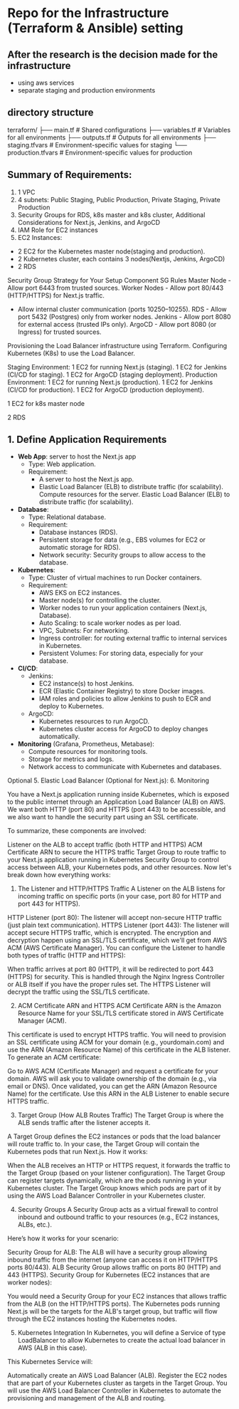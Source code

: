 # Repo for the Infrastructure (Terraform & Ansible) setting


<!-- Step 1: install terraform, for knowing the version installed, run terraform -v
Step 2: Initialize Terraform
Run terraform init
Downloads necessary provider plugins (e.g., AWS or Google Cloud provider).
Sets up the working directory for Terraform.
Step 3. Plan the Infrastructure
Run the plan command to preview the changes Terraform will make:
terraform plan -out=tfplan
Terraform evaluates the configurations and shows what resources will be created, updated, or destroyed.
Optional: Save the plan to a file (tfplan) to ensure the applied plan matches what you previewed.
Step 4. Apply the Configuration
Apply the planned changes to provision your infrastructure:
terraform apply tfplan
Terraform will execute the plan saved in the tfplan file.
You’ll be prompted to confirm before proceeding. Type yes to continue.
If you didn’t save a plan file in the previous step, you can simply run:
terraform apply
Step 5: Verify Outputs
After applying, Terraform will display the values defined in your outputs.tf file. These might include:
VPC IDs
Subnet IDs
EC2 instance public IPs
Database connection strings
Load Balancer DNS names
Step 6. Access Resources
Use the AWS Console (or other provider console) to view the resources.
Retrieve public IPs or DNS names for services like EC2 or load balancers from Terraform's output.
Step 7. Update or Change Resources
If you modify your Terraform files:

Run terraform plan again to preview the changes.
Run terraform apply to update the infrastructure.
8. Destroy Resources (Optional)
If you want to tear down your infrastructure, use:

bash
Copy code
terraform destroy
Terraform will prompt you to confirm.
This will remove all resources defined in your configuration. -->


## After the research is the decision made for the infrastructure
- using aws services
- separate staging and production environments

## directory structure
terraform/
├── main.tf           # Shared configurations
├── variables.tf      # Variables for all environments
├── outputs.tf        # Outputs for all environments
├── staging.tfvars    # Environment-specific values for staging
└── production.tfvars # Environment-specific values for production


## Summary of Requirements:
 1. 1 VPC
 2. 4 subnets: Public Staging, Public Production, Private Staging, Private Production
 3. Security Groups for RDS, k8s master and k8s cluster, Additional Considerations for Next.js, Jenkins, and ArgoCD
 4. IAM Role for EC2 instances
 5. EC2 Instances:
- 2 EC2 for the Kubernetes master node(staging and production).
- 2 Kubernetes cluster, each contains 3 nodes(Nextjs, Jenkins, ArgoCD)
- 2 RDS

Security Group Strategy for Your Setup
Component	SG Rules
Master Node	- Allow port 6443 from trusted sources.
Worker Nodes	- Allow port 80/443 (HTTP/HTTPS) for Next.js traffic.
- Allow internal cluster communication (ports 10250–10255).
RDS	- Allow port 5432 (Postgres) only from worker nodes.
Jenkins	- Allow port 8080 for external access (trusted IPs only).
ArgoCD	- Allow port 8080 (or Ingress) for trusted sources.

Provisioning the Load Balancer infrastructure using Terraform.
Configuring Kubernetes (K8s) to use the Load Balancer.



Staging Environment:
1 EC2 for running Next.js (staging).
1 EC2 for Jenkins (CI/CD for staging).
1 EC2 for ArgoCD (staging deployment).
Production Environment:
1 EC2 for running Next.js (production).
1 EC2 for Jenkins (CI/CD for production).
1 EC2 for ArgoCD (production deployment).

1 EC2 for k8s master node

2 RDS



## 1. Define Application Requirements
- **Web App**: server to host the Next.js app
  - Type: Web application.
  - Requirement: 
    - A server to host the Next.js app.
    - Elastic Load Balancer (ELB) to distribute traffic (for scalability).
Compute resources for the server.
Elastic Load Balancer (ELB) to distribute traffic (for scalability).
- **Database**: 
  - Type: Relational database.
  - Requirement:
    - Database instances (RDS).
    - Persistent storage for data (e.g., EBS volumes for EC2 or automatic storage for RDS).
    - Network security: Security groups to allow access to the database.
- **Kubernetes**:
  - Type: Cluster of virtual machines to run Docker containers.
  - Requirement:
    - AWS EKS on EC2 instances.
    - Master node(s) for controlling the cluster.
    - Worker nodes to run your application containers (Next.js, Database).
    - Auto Scaling: to scale worker nodes as per load.
    - VPC, Subnets: For networking.
    - Ingress controller: for routing external traffic to internal services in Kubernetes.
    - Persistent Volumes: For storing data, especially for your database.    
- **CI/CD**:
  - Jenkins:
    - EC2 instance(s) to host Jenkins.
    - ECR (Elastic Container Registry) to store Docker images.
    - IAM roles and policies to allow Jenkins to push to ECR and deploy to Kubernetes.
  - ArgoCD:
    - Kubernetes resources to run ArgoCD.
    - Kubernetes cluster access for ArgoCD to deploy changes automatically.
- **Monitoring** (Grafana, Prometheus, Metabase):
  - Compute resources for monitoring tools.
  - Storage for metrics and logs.
  - Network access to communicate with Kubernetes and databases.




Optional
5. Elastic Load Balancer (Optional for Next.js):
6. Monitoring




You have a Next.js application running inside Kubernetes, which is exposed to the public internet through an Application Load Balancer (ALB) on AWS. We want both HTTP (port 80) and HTTPS (port 443) to be accessible, and we also want to handle the security part using an SSL certificate.

To summarize, these components are involved:

Listener on the ALB to accept traffic (both HTTP and HTTPS)
ACM Certificate ARN to secure the HTTPS traffic
Target Group to route traffic to your Next.js application running in Kubernetes
Security Group to control access between ALB, your Kubernetes pods, and other resources.
Now let's break down how everything works:

1. The Listener and HTTP/HTTPS Traffic
A Listener on the ALB listens for incoming traffic on specific ports (in your case, port 80 for HTTP and port 443 for HTTPS).

HTTP Listener (port 80): The listener will accept non-secure HTTP traffic (just plain text communication).
HTTPS Listener (port 443): The listener will accept secure HTTPS traffic, which is encrypted. The encryption and decryption happen using an SSL/TLS certificate, which we'll get from AWS ACM (AWS Certificate Manager).
You can configure the Listener to handle both types of traffic (HTTP and HTTPS):

When traffic arrives at port 80 (HTTP), it will be redirected to port 443 (HTTPS) for security. This is handled through the Nginx Ingress Controller or ALB itself if you have the proper rules set.
The HTTPS Listener will decrypt the traffic using the SSL/TLS certificate.

2. ACM Certificate ARN and HTTPS
ACM Certificate ARN is the Amazon Resource Name for your SSL/TLS certificate stored in AWS Certificate Manager (ACM).

This certificate is used to encrypt HTTPS traffic.
You will need to provision an SSL certificate using ACM for your domain (e.g., yourdomain.com) and use the ARN (Amazon Resource Name) of this certificate in the ALB listener.
To generate an ACM certificate:

Go to AWS ACM (Certificate Manager) and request a certificate for your domain.
AWS will ask you to validate ownership of the domain (e.g., via email or DNS).
Once validated, you can get the ARN (Amazon Resource Name) for the certificate.
Use this ARN in the ALB Listener to enable secure HTTPS traffic.

3. Target Group (How ALB Routes Traffic)
The Target Group is where the ALB sends traffic after the listener accepts it.

A Target Group defines the EC2 instances or pods that the load balancer will route traffic to.
In your case, the Target Group will contain the Kubernetes pods that run Next.js.
How it works:

When the ALB receives an HTTP or HTTPS request, it forwards the traffic to the Target Group (based on your listener configuration).
The Target Group can register targets dynamically, which are the pods running in your Kubernetes cluster.
The Target Group knows which pods are part of it by using the AWS Load Balancer Controller in your Kubernetes cluster.

4. Security Groups
A Security Group acts as a virtual firewall to control inbound and outbound traffic to your resources (e.g., EC2 instances, ALBs, etc.).

Here’s how it works for your scenario:

Security Group for ALB: The ALB will have a security group allowing inbound traffic from the internet (anyone can access it on HTTP/HTTPS ports 80/443).
ALB Security Group allows traffic on ports 80 (HTTP) and 443 (HTTPS).
Security Group for Kubernetes (EC2 instances that are worker nodes):

You would need a Security Group for your EC2 instances that allows traffic from the ALB (on the HTTP/HTTPS ports).
The Kubernetes pods running Next.js will be the targets for the ALB's target group, but traffic will flow through the EC2 instances hosting the Kubernetes nodes.

5. Kubernetes Integration
In Kubernetes, you will define a Service of type LoadBalancer to allow Kubernetes to create the actual load balancer in AWS (ALB in this case).

This Kubernetes Service will:

Automatically create an AWS Load Balancer (ALB).
Register the EC2 nodes that are part of your Kubernetes cluster as targets in the Target Group.
You will use the AWS Load Balancer Controller in Kubernetes to automate the provisioning and management of the ALB and routing.



